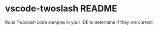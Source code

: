 # vscode-twoslash README

Runs Twoslash code samples in your IDE to determine if they are correct


